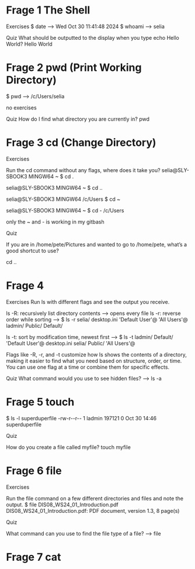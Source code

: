 # Frage 1 The Shell 

Exercises
$ date --> Wed Oct 30 11:41:48     2024
$ whoami --> selia

Quiz
What should be outputted to the display when you type echo Hello World?
Hello World

# Frage 2 pwd (Print Working Directory)
$ pwd --> /c/Users/selia

no exercises

Quiz 
How do I find what directory you are currently in?
pwd

# Frage 3 cd (Change Directory)

Exercises

Run the cd command without any flags, where does it take you?
selia@SLY-SBOOK3 MINGW64 ~
$ cd .

selia@SLY-SBOOK3 MINGW64 ~
$ cd ..

selia@SLY-SBOOK3 MINGW64 /c/Users
$ cd ~

selia@SLY-SBOOK3 MINGW64 ~
$ cd -
/c/Users

only the ~ and - is working in my gitbash 

Quiz

If you are in /home/pete/Pictures and wanted to go to /home/pete, what’s a good shortcut to use?

cd ..

# Frage 4

Exercises
Run ls with different flags and see the output you receive.

ls -R: recursively list directory contents --> opens every file 
ls -r: reverse order while sorting --> $ ls -r
 selia/    desktop.ini  'Default User'@  'All Users'@
 ladmin/   Public/       Default/

ls -t: sort by modification time, newest first --> $ ls -t
 ladmin/   Default/  'Default User'@   desktop.ini
 selia/    Public/   'All Users'@


Flags like -R, -r, and -t customize how ls shows the contents of a directory, making it easier to find what you need based on structure, order, or time. You can use one flag at a time or combine them for specific effects.

Quiz 
What command would you use to see hidden files? --> ls -a

# Frage 5 touch 
$ ls -l superduperfile
-rw-r--r-- 1 ladmin 197121 0 Oct 30 14:46 superduperfile

Quiz 

How do you create a file called myfile?
touch myfile

# Frage 6 file

Exercises

Run the file command on a few different directories and files and note the output.
$ file DIS08_WS24_01_Introduction.pdf
DIS08_WS24_01_Introduction.pdf: PDF document, version 1.3, 8 page(s)

Quiz

What command can you use to find the file type of a file? --> file

# Frage 7 cat 


